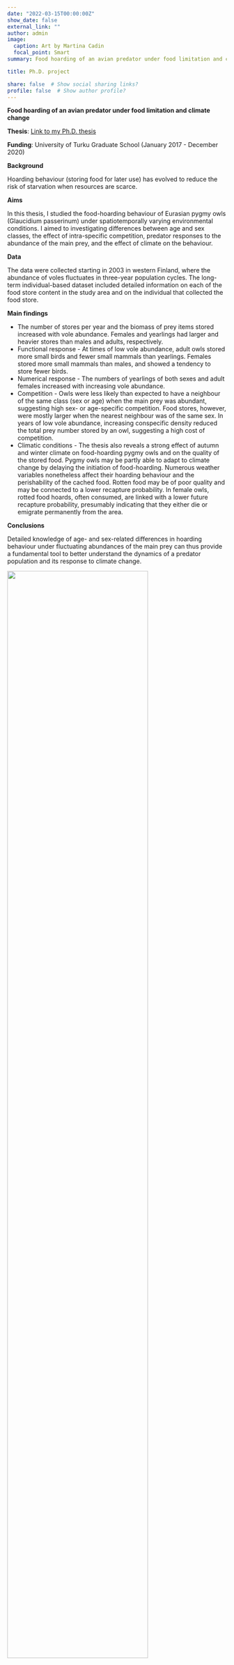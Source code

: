 ```yaml
---
date: "2022-03-15T00:00:00Z"
show_date: false
external_link: ""
author: admin
image: 
  caption: Art by Martina Cadin
  focal_point: Smart
summary: Food hoarding of an avian predator under food limitation and climate change

title: Ph.D. project

share: false  # Show social sharing links?
profile: false  # Show author profile?
---
```




__Food hoarding of an avian predator under food limitation and climate change__



__Thesis__: <a href="https://www.utupub.fi/handle/10024/150424 ">Link to my Ph.D. thesis</a>

__Funding__: University of Turku Graduate School (January 2017 - December 2020)

__Background__

Hoarding behaviour (storing food for later use) has evolved to reduce the risk of starvation when resources are scarce.

__Aims__ 

In this thesis, I studied the food-hoarding behaviour of Eurasian pygmy owls (Glaucidium passerinum) under spatiotemporally varying environmental conditions. I aimed to investigating differences between age and sex classes, the effect of intra-specific competition, predator responses to the abundance of the main prey, and the effect of climate on the behaviour. 


__Data__ 

The data were collected starting in 2003 in western Finland, where the abundance of voles fluctuates in three-year population cycles. The long-term individual-based dataset included detailed information on each of the food store content in the study area and on the individual that collected the food store.

__Main findings__ 
- The number of stores per year and the biomass of prey items stored increased with vole abundance. Females and yearlings had larger and heavier stores than males and adults, respectively.
- Functional response - At times of low vole abundance, adult owls stored more small birds and fewer small mammals than yearlings. Females stored more small mammals than males, and showed a tendency to store fewer birds.
- Numerical response - The numbers of yearlings of both sexes and adult females increased with increasing vole abundance.
- Competition - Owls were less likely than expected to have a neighbour of the same class (sex or age) when the main prey was abundant, suggesting high sex- or age-specific competition. Food stores, however, were mostly larger when the nearest neighbour was of the same sex. In years of low vole abundance, increasing conspecific density reduced the total prey number stored by an owl, suggesting a high cost of competition.
- Climatic conditions - The thesis also reveals a strong effect of autumn and winter climate on food-hoarding pygmy owls and on the quality of the stored food. Pygmy owls may be partly able to adapt to climate change by delaying the initiation of food-hoarding. Numerous weather variables nonetheless affect their hoarding behaviour and the perishability of the cached food. Rotten food may be of poor quality and may be connected to a lower recapture probability. In female owls, rotted food hoards, often consumed, are linked with a lower future recapture probability, presumably indicating that they either die or emigrate permanently from the area.


__Conclusions__ 

Detailed knowledge of age- and sex-related differences in hoarding behaviour under fluctuating abundances of the main prey can thus provide a fundamental tool to better understand the dynamics of a predator population and its response to climate change.


<img src="/project/projects_files/2.jpg" alt="" width="80%"/>

{{< gallery album="owls" >}}